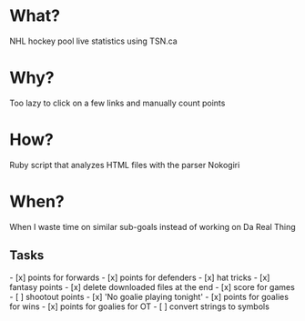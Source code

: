 <h1>What?</h1>
NHL hockey pool live statistics using TSN.ca

<h1>Why?</h1>
Too lazy to click on a few links and manually count points

<h1>How?</h1>
Ruby script that analyzes HTML files with the parser Nokogiri

<h1>When?</h1>
When I waste time on similar sub-goals instead of working on Da Real Thing

<h2>Tasks</h2>
- [x] points for forwards
- [x] points for defenders
- [x] hat tricks
- [x] fantasy points
- [x] delete downloaded files at the end
- [x] score for games
- [ ] shootout points
- [x] 'No goalie playing tonight'
- [x] points for goalies for wins
- [x] points for goalies for OT
- [ ] convert strings to symbols
